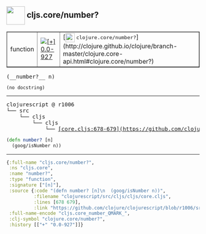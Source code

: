 ## <img width="48px" valign="middle" src="http://i.imgur.com/Hi20huC.png"> cljs.core/number?

 <table border="1">
<tr>
<td>function</td>
<td><a href="https://github.com/cljsinfo/api-refs/tree/0.0-927"><img valign="middle" alt="[+] 0.0-927" src="https://img.shields.io/badge/+-0.0--927-lightgrey.svg"></a> </td>
<td>
[<img height="24px" valign="middle" src="http://i.imgur.com/1GjPKvB.png"> <samp>clojure.core/number?</samp>](http://clojure.github.io/clojure/branch-master/clojure.core-api.html#clojure.core/number?)
</td>
</tr>
</table>

 <samp>
(__number?__ n)<br>
</samp>

```
(no docstring)
```

---

 <pre>
clojurescript @ r1006
└── src
    └── cljs
        └── cljs
            └── <ins>[core.cljs:678-679](https://github.com/clojure/clojurescript/blob/r1006/src/cljs/cljs/core.cljs#L678-L679)</ins>
</pre>

```clj
(defn number? [n]
  (goog/isNumber n))
```


---

```clj
{:full-name "cljs.core/number?",
 :ns "cljs.core",
 :name "number?",
 :type "function",
 :signature ["[n]"],
 :source {:code "(defn number? [n]\n  (goog/isNumber n))",
          :filename "clojurescript/src/cljs/cljs/core.cljs",
          :lines [678 679],
          :link "https://github.com/clojure/clojurescript/blob/r1006/src/cljs/cljs/core.cljs#L678-L679"},
 :full-name-encode "cljs.core_number_QMARK_",
 :clj-symbol "clojure.core/number?",
 :history [["+" "0.0-927"]]}

```
